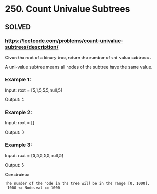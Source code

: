 # 250. Count Univalue Subtrees

## SOLVED
### https://leetcode.com/problems/count-univalue-subtrees/description/

Given the root of a binary tree, return the number of uni-value
subtrees
.

A uni-value subtree means all nodes of the subtree have the same value.



### Example 1:

Input: root = [5,1,5,5,5,null,5]

Output: 4

### Example 2:

Input: root = []

Output: 0

### Example 3:

Input: root = [5,5,5,5,5,null,5]

Output: 6



Constraints:

    The number of the node in the tree will be in the range [0, 1000].
    -1000 <= Node.val <= 1000

